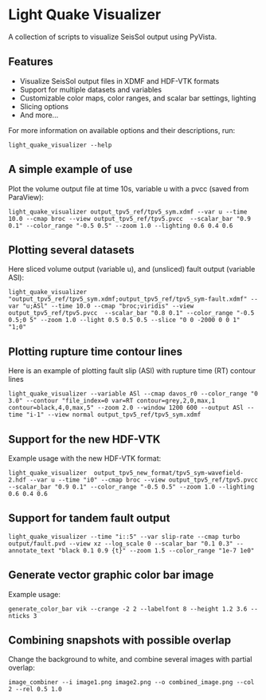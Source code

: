 # Light Quake Visualizer

A collection of scripts to visualize SeisSol output using PyVista.

## Features

- Visualize SeisSol output files in XDMF and HDF-VTK formats
- Support for multiple datasets and variables
- Customizable color maps, color ranges, and scalar bar settings, lighting
- Slicing options
- And more...

For more information on available options and their descriptions, run:

```
light_quake_visualizer --help
```

## A simple example of use

Plot the volume output file at time 10s, variable u with a pvcc (saved from ParaView):

```
light_quake_visualizer output_tpv5_ref/tpv5_sym.xdmf --var u --time 10.0 --cmap broc --view output_tpv5_ref/tpv5.pvcc  --scalar_bar "0.9 0.1" --color_range "-0.5 0.5" --zoom 1.0 --lighting 0.6 0.4 0.6
```

## Plotting several datasets

Here sliced volume output (variable u), and (unsliced) fault output (variable ASl):

```
light_quake_visualizer  "output_tpv5_ref/tpv5_sym.xdmf;output_tpv5_ref/tpv5_sym-fault.xdmf" --var "u;ASl" --time 10.0 --cmap "broc;viridis" --view output_tpv5_ref/tpv5.pvcc  --scalar_bar "0.8 0.1" --color_range "-0.5 0.5;0 5" --zoom 1.0 --light 0.5 0.5 0.5 --slice "0 0 -2000 0 0 1" "1;0"
```

## Plotting rupture time contour lines 

Here is an example of plotting fault slip (ASl) with rupture time (RT) contour lines
```
light_quake_visualizer --variable ASl --cmap davos_r0 --color_range "0 3.0" --contour "file_index=0 var=RT contour=grey,2,0,max,1 contour=black,4,0,max,5" --zoom 2.0 --window 1200 600 --output ASl --time "i-1" --view normal output_tpv5_ref/tpv5_sym.xdmf
```

## Support for the new HDF-VTK

Example usage with the new HDF-VTK format:
```
light_quake_visualizer  output_tpv5_new_format/tpv5_sym-wavefield-2.hdf --var u --time "i0" --cmap broc --view output_tpv5_ref/tpv5.pvcc  --scalar_bar "0.9 0.1" --color_range "-0.5 0.5" --zoom 1.0 --lighting 0.6 0.4 0.6
```

## Support for tandem fault output

```
light_quake_visualizer --time "i::5" --var slip-rate --cmap turbo output/fault.pvd --view xz --log_scale 0 --scalar_bar "0.1 0.3" --annotate_text "black 0.1 0.9 {t}" --zoom 1.5 --color_range "1e-7 1e0"
```

## Generate vector graphic color bar image

Example usage:

```
generate_color_bar vik --crange -2 2 --labelfont 8 --height 1.2 3.6 --nticks 3
```

## Combining snapshots with possible overlap

Change the background to white, and combine several images with partial overlap:

```
image_combiner --i image1.png image2.png --o combined_image.png --col 2 --rel 0.5 1.0
```
